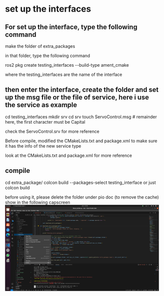 # set up the interfaces

## For set up the interface, type the following command

make the folder of extra_packages

in that folder, type the following command

ros2 pkg create testing_interfaces --build-type ament_cmake 

where the testing_interfaces are the name of the interface

## then enter the interface, create the folder and set up the msg file or the file of service, here i use the service as example

cd testing_interfaces
mkdir srv
cd srv
touch ServoControl.msg # remainder here, the first character must be Capital

check the ServoControl.srv for more reference

Before compile, modified the CMakeLists.txt and package.xml to make sure it has the info of the new service type

look at the CMakeLists.txt and package.xml for more reference

## compile
cd extra_package/
colcon build --packages-select testing_interface
or just
colcon build

before using it, please delete the folder under pio doc (to remove the cache)
show in the following capscreen
![Alt text](<Screenshot from 2024-01-06 02-06-05.png>)